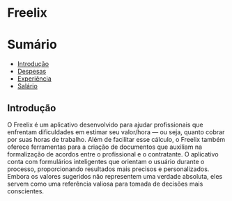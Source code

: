# Freelix

# Sumário

* [Introdução](#introdução)
* [Despesas](/docs/usage/expense.md#despesas)
* [Experiência](/docs/usage/experience.md#experiência)
* [Salário](/docs/usage/salary.md#salário)

## Introdução

O Freelix é um aplicativo desenvolvido para ajudar profissionais que enfrentam dificuldades em estimar seu valor/hora — ou seja, quanto cobrar por suas horas de trabalho.
Além de facilitar esse cálculo, o Freelix também oferece ferramentas para a criação de documentos que auxiliam na formalização de acordos entre o profissional e o contratante.
O aplicativo conta com formulários inteligentes que orientam o usuário durante o processo, proporcionando resultados mais precisos e personalizados. Embora os valores sugeridos não representem uma verdade absoluta, eles servem como uma referência valiosa para tomada de decisões mais conscientes.